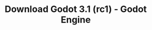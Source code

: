 ---
# Generated by /tools/generators/src/download_archive_generator !!! do not edit by hand !!!
title: 'Download Godot 3.1 (rc1) - Godot Engine'
type: 'download/archive'
name: '3.1'
flavor: 'rc1'
release_date: '2019-03-08T03:00:00-00:00'
release_notes: 'article/release-candidate-godot-3-1-rc-1/'
primaryPlatforms:
  - 'android.apk'
  - 'linux.64'
  - 'macos.universal'
  - 'windows.64'
  - 'linux_server.headless.64'
  - 'web'
  - 'templates'
links:
  android.apk:
    name: 'android.apk'
    title: 'Android'
    caption: 'Universal APK (ARM64 + ARMv7 + x86_64 + x86)'
    tags:
      - 'APK download'
      - 'ARM64/v7'
      - 'x86 (64 & 32 bit)'
    hosts:
      github_builds:
        regular: 'https://github.com/godotengine/godot-builds/releases/download/3.1-rc1/Godot_v3.1-rc1_android_editor.apk'
        mono: '#'
      github:
        regular: 'https://github.com/godotengine/godot/releases/download/3.1-rc1/Godot_v3.1-rc1_android_editor.apk'
        mono: '#'
  linux.64:
    name: 'linux.64'
    title: 'Linux'
    caption: 'Standard (x86_64)'
    tags:
      - '64 bit'
    hosts:
      github_builds:
        regular: 'https://github.com/godotengine/godot-builds/releases/download/3.1-rc1/Godot_v3.1-rc1_x11.64.zip'
        mono: 'https://github.com/godotengine/godot-builds/releases/download/3.1-rc1/Godot_v3.1-rc1_mono_x11_64.zip'
      github:
        regular: 'https://github.com/godotengine/godot/releases/download/3.1-rc1/Godot_v3.1-rc1_x11.64.zip'
        mono: 'https://github.com/godotengine/godot/releases/download/3.1-rc1/Godot_v3.1-rc1_mono_x11_64.zip'
  macos.universal:
    name: 'macos.universal'
    title: 'macOS'
    caption: 'Universal (x86_64 + Apple Silicon)'
    tags:
      - 'Intel/Apple Silicon'
      - '64 bit'
    hosts:
      github_builds:
        regular: 'https://github.com/godotengine/godot-builds/releases/download/3.1-rc1/Godot_v3.1-rc1_osx.universal.zip'
        mono: 'https://github.com/godotengine/godot-builds/releases/download/3.1-rc1/Godot_v3.1-rc1_mono_osx.universal.zip'
      github:
        regular: 'https://github.com/godotengine/godot/releases/download/3.1-rc1/Godot_v3.1-rc1_osx.universal.zip'
        mono: 'https://github.com/godotengine/godot/releases/download/3.1-rc1/Godot_v3.1-rc1_mono_osx.universal.zip'
  windows.64:
    name: 'windows.64'
    title: 'Windows'
    caption: 'Standard (x86_64)'
    tags:
      - '64 bit'
    hosts:
      github_builds:
        regular: 'https://github.com/godotengine/godot-builds/releases/download/3.1-rc1/Godot_v3.1-rc1_win64.exe.zip'
        mono: 'https://github.com/godotengine/godot-builds/releases/download/3.1-rc1/Godot_v3.1-rc1_mono_win64.zip'
      github:
        regular: 'https://github.com/godotengine/godot/releases/download/3.1-rc1/Godot_v3.1-rc1_win64.exe.zip'
        mono: 'https://github.com/godotengine/godot/releases/download/3.1-rc1/Godot_v3.1-rc1_mono_win64.zip'
  linux_server.headless.64:
    name: 'linux_server.headless.64'
    title: 'Linux Server'
    caption: 'Headless (x86_64)'
    tags:
      - '64 bit'
      - 'Headless'
    hosts:
      github_builds:
        regular: 'https://github.com/godotengine/godot-builds/releases/download/3.1-rc1/Godot_v3.1-rc1_linux_headless.64.zip'
        mono: 'https://github.com/godotengine/godot-builds/releases/download/3.1-rc1/Godot_v3.1-rc1_mono_linux_headless_64.zip'
      github:
        regular: 'https://github.com/godotengine/godot/releases/download/3.1-rc1/Godot_v3.1-rc1_linux_headless.64.zip'
        mono: 'https://github.com/godotengine/godot/releases/download/3.1-rc1/Godot_v3.1-rc1_mono_linux_headless_64.zip'
  web:
    name: 'web'
    title: 'Web editor'
    caption: ''
    tags:
      - 'Self-hosted'
      - 'Cross-platform'
    hosts:
      github_builds:
        regular: 'https://github.com/godotengine/godot-builds/releases/download/3.1-rc1/Godot_v3.1-rc1_web_editor.zip'
        mono: '#'
      github:
        regular: 'https://github.com/godotengine/godot/releases/download/3.1-rc1/Godot_v3.1-rc1_web_editor.zip'
        mono: '#'
  linux.32:
    name: 'linux.32'
    title: 'Linux'
    caption: 'Standard (x86)'
    tags:
      - '32 bit'
    hosts:
      github_builds:
        regular: 'https://github.com/godotengine/godot-builds/releases/download/3.1-rc1/Godot_v3.1-rc1_x11.32.zip'
        mono: 'https://github.com/godotengine/godot-builds/releases/download/3.1-rc1/Godot_v3.1-rc1_mono_x11_32.zip'
      github:
        regular: 'https://github.com/godotengine/godot/releases/download/3.1-rc1/Godot_v3.1-rc1_x11.32.zip'
        mono: 'https://github.com/godotengine/godot/releases/download/3.1-rc1/Godot_v3.1-rc1_mono_x11_32.zip'
  windows.32:
    name: 'windows.32'
    title: 'Windows'
    caption: 'Standard (x86)'
    tags:
      - '32 bit'
    hosts:
      github_builds:
        regular: 'https://github.com/godotengine/godot-builds/releases/download/3.1-rc1/Godot_v3.1-rc1_win32.exe.zip'
        mono: 'https://github.com/godotengine/godot-builds/releases/download/3.1-rc1/Godot_v3.1-rc1_mono_win32.zip'
      github:
        regular: 'https://github.com/godotengine/godot/releases/download/3.1-rc1/Godot_v3.1-rc1_win32.exe.zip'
        mono: 'https://github.com/godotengine/godot/releases/download/3.1-rc1/Godot_v3.1-rc1_mono_win32.zip'
  linux_server.64:
    name: 'linux_server.64'
    title: 'Linux Server'
    caption: 'Standard (x86_64)'
    tags:
      - '64 bit'
    hosts:
      github_builds:
        regular: 'https://github.com/godotengine/godot-builds/releases/download/3.1-rc1/Godot_v3.1-rc1_linux_server.64.zip'
        mono: 'https://github.com/godotengine/godot-builds/releases/download/3.1-rc1/Godot_v3.1-rc1_mono_linux_server_64.zip'
      github:
        regular: 'https://github.com/godotengine/godot/releases/download/3.1-rc1/Godot_v3.1-rc1_linux_server.64.zip'
        mono: 'https://github.com/godotengine/godot/releases/download/3.1-rc1/Godot_v3.1-rc1_mono_linux_server_64.zip'
  aar_library:
    name: 'aar_library'
    title: 'AAR library'
    caption: ''
    tags:
      - 'Android plugins'
      - 'Java'
      - 'Kotlin'
    hosts:
      github_builds:
        regular: 'https://github.com/godotengine/godot-builds/releases/download/3.1-rc1/godot-lib.3.1.rc1.release.aar'
        mono: 'https://github.com/godotengine/godot-builds/releases/download/3.1-rc1/godot-lib.3.1.rc1.mono.release.aar'
      github:
        regular: 'https://github.com/godotengine/godot/releases/download/3.1-rc1/godot-lib.3.1.rc1.release.aar'
        mono: 'https://github.com/godotengine/godot/releases/download/3.1-rc1/godot-lib.3.1.rc1.mono.release.aar'
  templates:
    name: 'templates'
    title: 'Export templates'
    caption: ''
    tags:
      - 'Used to export your games to all supported platforms'
    hosts:
      github_builds:
        regular: 'https://github.com/godotengine/godot-builds/releases/download/3.1-rc1/Godot_v3.1-rc1_export_templates.tpz'
        mono: 'https://github.com/godotengine/godot-builds/releases/download/3.1-rc1/Godot_v3.1-rc1_mono_export_templates.tpz'
      github:
        regular: 'https://github.com/godotengine/godot/releases/download/3.1-rc1/Godot_v3.1-rc1_export_templates.tpz'
        mono: 'https://github.com/godotengine/godot/releases/download/3.1-rc1/Godot_v3.1-rc1_mono_export_templates.tpz'
---